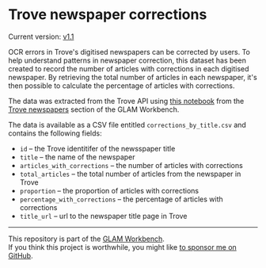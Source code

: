 # Trove newspaper corrections

Current version: [v1.1](https://github.com/GLAM-Workbench/trove-newspapers-corrections/releases/tag/v1.1)

OCR errors in Trove's digitised newspapers can be corrected by users. To help understand patterns in newspaper correction, this dataset has been created to record the number of articles with corrections in each digitised newspaper. By retrieving the total number of articles in each newspaper, it's then possible to calculate the percentage of articles with corrections.

The data was extracted from the Trove API using [this notebook](https://glam-workbench.net/trove-newspapers/Analysing_OCR_corrections/) from the [Trove newspapers](https://glam-workbench.net/trove-newspapers/) section of the GLAM Workbench.

The data is available as a CSV file entitled `corrections_by_title.csv` and contains the following fields:

- `id` – the Trove identitifer of the newsspaper title
- `title` – the name of the newspaper
- `articles_with_corrections` – the number of articles with corrections
- `total_articles` – the total number of articles from the newspaper in Trove
- `proportion` – the proportion of articles with corrections
- `percentage_with_corrections` – the percentage of articles with corrections
- `title_url` – url to the newspaper title page in Trove

----

This repository is part of the [GLAM Workbench](https://glam-workbench.net/).  
If you think this project is worthwhile, you might like [to sponsor me on GitHub](https://github.com/sponsors/wragge?o=esb).
